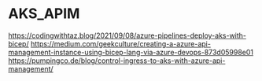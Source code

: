 # AKS_APIM
https://codingwithtaz.blog/2021/09/08/azure-pipelines-deploy-aks-with-bicep/
https://medium.com/geekculture/creating-a-azure-api-management-instance-using-bicep-lang-via-azure-devops-873d05998e01
https://pumpingco.de/blog/control-ingress-to-aks-with-azure-api-management/
